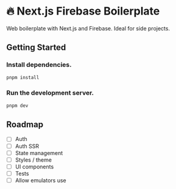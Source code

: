 # 🔥 Next.js Firebase Boilerplate

Web boilerplate with Next.js and Firebase. Ideal for side projects.

## Getting Started

### Install dependencies.

```bash
pnpm install
```

### Run the development server.

```bash
pnpm dev
```

## Roadmap

- [ ] Auth
- [ ] Auth SSR
- [ ] State management
- [ ] Styles / theme
- [ ] UI components
- [ ] Tests
- [ ] Allow emulators use
